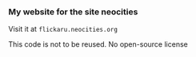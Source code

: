 ### **My website for the site neocities**
Visit it at `flickaru.neocities.org`

This code is not to be reused. 
No open-source license
